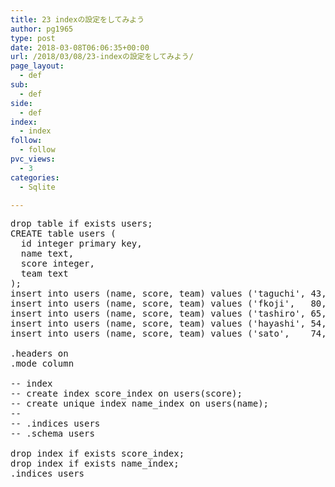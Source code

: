 ```yaml
---
title: 23 indexの設定をしてみよう
author: pg1965
type: post
date: 2018-03-08T06:06:35+00:00
url: /2018/03/08/23-indexの設定をしてみよう/
page_layout:
  - def
sub:
  - def
side:
  - def
index:
  - index
follow:
  - follow
pvc_views:
  - 3
categories:
  - Sqlite

---
```

<pre class="lang:tsql decode:true ">drop table if exists users;
CREATE table users (
  id integer primary key,
  name text,
  score integer,
  team text
);
insert into users (name, score, team) values ('taguchi', 43, 'team-A');
insert into users (name, score, team) values ('fkoji',   80, 'team-B');
insert into users (name, score, team) values ('tashiro', 65, 'team-B');
insert into users (name, score, team) values ('hayashi', 54, 'team-A');
insert into users (name, score, team) values ('sato',    74, 'team-C');

.headers on
.mode column

-- index
-- create index score_index on users(score);
-- create unique index name_index on users(name);
--
-- .indices users
-- .schema users

drop index if exists score_index;
drop index if exists name_index;
.indices users</pre>

&nbsp;